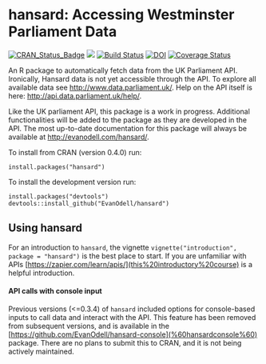 
<!-- README.md is generated from README.Rmd. Please edit that file -->
hansard: Accessing Westminster Parliament Data
==============================================

[![CRAN\_Status\_Badge](https://www.r-pkg.org/badges/version/hansard)](https://cran.r-project.org/package=hansard) [![](http://cranlogs.r-pkg.org/badges/grand-total/hansard)](https://dgrtwo.shinyapps.io/cranview/) [![Build Status](https://travis-ci.org/EvanOdell/hansard.png?branch=master)](https://travis-ci.org/EvanOdell/hansard) [![DOI](https://zenodo.org/badge/72111315.svg)](https://zenodo.org/badge/latestdoi/72111315) [![Coverage Status](https://img.shields.io/codecov/c/github/EvanOdell/hansard/master.svg)](https://codecov.io/github/EvanOdell/hansard?branch=master)

An R package to automatically fetch data from the UK Parliament API. Ironically, Hansard data is not yet accessible through the API. To explore all available data see <http://www.data.parliament.uk/>. Help on the API itself is here: <http://api.data.parliament.uk/help/>.

Like the UK parliament API, this package is a work in progress. Additional functionalities will be added to the package as they are developed in the API. The most up-to-date documentation for this package will always be available at <http://evanodell.com/hansard/>.

To install from CRAN (version 0.4.0) run:

    install.packages("hansard")

To install the development version run:

    install.packages("devtools")
    devtools::install_github("EvanOdell/hansard")

Using hansard
-------------

For an introduction to `hansard`, the vignette `vignette("introduction", package = "hansard")` is the best place to start. If you are unfamiliar with APIs [https://zapier.com/learn/apis/](this%20introductory%20course) is a helpful introduction.

#### API calls with console input

Previous versions (&lt;=0.3.4) of `hansard` included options for console-based inputs to call data and interact with the API. This feature has been removed from subsequent versions, and is available in the [https://github.com/EvanOdell/hansard-console](%60hansardconsole%60) package. There are no plans to submit this to CRAN, and it is not being actively maintained.
